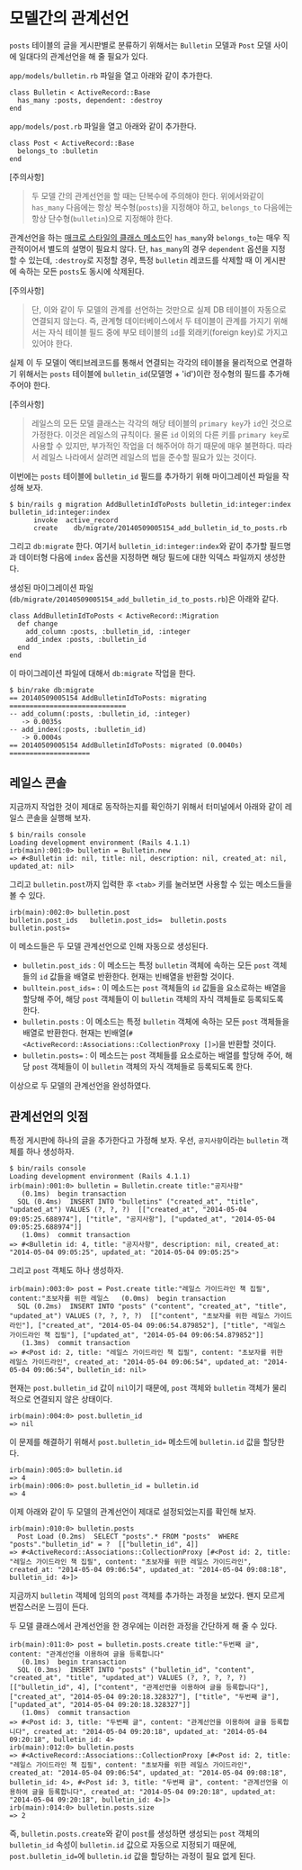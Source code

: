 # 모델간의 관계선언

`posts` 테이블의 글을 게시판별로 분류하기 위해서는 `Bulletin` 모델과 `Post` 모델 사이에 일대다의 관계선언을 해 줄 필요가 있다.

`app/models/bulletin.rb` 파일을 열고 아래와 같이 추가한다.
```
class Bulletin < ActiveRecord::Base
  has_many :posts, dependent: :destroy
end
```

`app/models/post.rb` 파일을 열고 아래와 같이 추가한다.
```
class Post < ActiveRecord::Base
  belongs_to :bulletin
end
```

[주의사항]

> 두 모델 간의 관계선언을 할 때는 단복수에 주의해야 한다. 위에서와같이 `has_many` 다음에는 항상 복수형(`posts`)을 지정해야 하고, `belongs_to` 다음에는 항상 단수형(`bulletin`)으로 지정해야 한다.

관계선언을 하는 [매크로 스타일의 클래스 메소드](http://stackoverflow.com/a/926655)인 `has_many`와 `belongs_to`는 매우 직관적이어서 별도의 설명이 필요치 않다. 단, `has_many`의 경우 `dependent` 옵션을 지정할 수 있는데, `:destroy`로 지정할 경우, 특정 `bulletin` 레코드를 삭제할 때 이 게시판에 속하는 모든 `posts`도 동시에 삭제된다.

[주의사항]

> 단, 이와 같이 두 모델의 관계를 선언하는 것만으로 실제 DB 테이블이 자동으로 연결되지 않는다. 즉, 관계형 데이터베이스에서 두 테이블이 관계를 가지기 위해서는 자식 테이블 필드 중에 부모 테이블의 `id`를 외래키(foreign key)로 가지고 있어야 한다.

실제 이 두 모델이 액티브레코드를 통해서 연결되는 각각의 테이블을 물리적으로 연결하기 위해서는 `posts` 테이블에 `bulletin_id`(모델명 + 'id')이란 정수형의 필드를 추가해 주어야 한다.

[주의사항]

> 레일스의 모든 모델 클래스는 각각의 해당 테이블의 `primary key`가 `id`인 것으로 가정한다. 이것은 레일스의 규칙이다. 물론 `id` 이외의 다른 키를 `primary key`로 사용할 수 있지만, 부가적인 작업을 더 해주어야 하기 때문에 매우 불편하다. 따라서 레일스 나라에서 살려면 레일스의 법을 준수할 필요가 있는 것이다.

이번에는 `posts` 테이블에 `bulletin_id` 필드를 추가하기 위해 마이그레이션 파일을 작성해 보자.

```
$ bin/rails g migration AddBulletinIdToPosts bulletin_id:integer:index bulletin_id:integer:index
      invoke  active_record
      create    db/migrate/20140509005154_add_bulletin_id_to_posts.rb
```

그리고 `db:migrate` 한다. 여기서 `bulletin_id:integer:index`와 같이 추가할 필드명과 데이터형 다음에 `index` 옵션을 지정하면 해당 필드에 대한 익덱스 파일까지 생성한다.

생성된 마이그레이션 파일(`db/migrate/20140509005154_add_bulletin_id_to_posts.rb`)은 아래와 같다.

```
class AddBulletinIdToPosts < ActiveRecord::Migration
  def change
    add_column :posts, :bulletin_id, :integer
    add_index :posts, :bulletin_id
  end
end
```

이 마이그레이션 파일에 대해서 `db:migrate` 작업을 한다.

```
$ bin/rake db:migrate
== 20140509005154 AddBulletinIdToPosts: migrating =============================
-- add_column(:posts, :bulletin_id, :integer)
   -> 0.0035s
-- add_index(:posts, :bulletin_id)
   -> 0.0004s
== 20140509005154 AddBulletinIdToPosts: migrated (0.0040s) ====================
```

## 레일스 콘솔

지금까지 작업한 것이 제대로 동작하는지를 확인하기 위해서 터미널에서 아래와 같이 레일스 콘솔을 실행해 보자.

```
$ bin/rails console
Loading development environment (Rails 4.1.1)
irb(main):001:0> bulletin = Bulletin.new
=> #<Bulletin id: nil, title: nil, description: nil, created_at: nil, updated_at: nil>
```

그리고 `bulletin.post`까지 입력한 후 `<tab>` 키를 눌러보면 사용할 수 있는 메소드들을 볼 수 있다.

```
irb(main):002:0> bulletin.post
bulletin.post_ids   bulletin.post_ids=  bulletin.posts      bulletin.posts=
```

이 메소드들은 두 모델 관계선언으로 인해 자동으로 생성된다.

* `bulletin.post_ids` : 이 메소드는 특정 `bulletin` 객체에 속하는 모든 `post` 객체들의 `id` 값들을 배열로 반환한다. 현재는 빈배열을 반환할 것이다.
* `bulltein.post_ids=` : 이 메소드는 `post` 객체들의 `id` 값들을 요소로하는 배열을 할당해 주어, 해당 `post` 객체들이 이 `bulletin` 객체의 자식 객체들로 등록되도록 한다.
* `bulletin.posts` : 이 메소드는 특정 `bulletin` 객체에 속하는 모든 `post` 객체들을 배열로 반환한다. 현재는 빈배열(`#<ActiveRecord::Associations::CollectionProxy []>`)을 반환할 것이다.
* `bulletin.posts=` : 이 메소드는 `post` 객체들를 요소로하는 배열를 할당해 주어, 해당 `post` 객체들이 이 `bulletin` 객체의 자식 객체들로 등록되도록 한다.

이상으로 두 모델의 관계선언을 완성하였다.

## 관계선언의 잇점

특정 게시판에 하나의 글을 추가한다고 가정해 보자. 우선,  `공지사항`이라는 `bulletin` 객체를 하나 생성하자.

```
$ bin/rails console
Loading development environment (Rails 4.1.1)
irb(main):001:0> bulletin = Bulletin.create title:"공지사항"
   (0.1ms)  begin transaction
  SQL (0.4ms)  INSERT INTO "bulletins" ("created_at", "title", "updated_at") VALUES (?, ?, ?)  [["created_at", "2014-05-04 09:05:25.688974"], ["title", "공지사항"], ["updated_at", "2014-05-04 09:05:25.688974"]]
   (1.0ms)  commit transaction
=> #<Bulletin id: 4, title: "공지사항", description: nil, created_at: "2014-05-04 09:05:25", updated_at: "2014-05-04 09:05:25">
```

그리고 `post` 객체도 하나 생성하자.

```
irb(main):003:0> post = Post.create title:"레일스 가이드라인 책 집필", content:"초보자를 위한 레일스   (0.0ms)  begin transaction
  SQL (0.2ms)  INSERT INTO "posts" ("content", "created_at", "title", "updated_at") VALUES (?, ?, ?, ?)  [["content", "초보자를 위한 레일스 가이드라인"], ["created_at", "2014-05-04 09:06:54.879852"], ["title", "레일스 가이드라인 책 집필"], ["updated_at", "2014-05-04 09:06:54.879852"]]
   (1.3ms)  commit transaction
=> #<Post id: 2, title: "레일스 가이드라인 책 집필", content: "초보자를 위한 레일스 가이드라인", created_at: "2014-05-04 09:06:54", updated_at: "2014-05-04 09:06:54", bulletin_id: nil>
```

현재는 `post.bulletin_id` 값이 `nil`이기 때문에,
`post` 객체와 `bulletin` 객체가 물리적으로 연결되지 않은 상태이다.

```
irb(main):004:0> post.bulletin_id
=> nil
```

이 문제를 해결하기 위해서 `post.bulletin_id=` 메소드에 `bulletin.id` 값을 할당한다.

```
irb(main):005:0> bulletin.id
=> 4
irb(main):006:0> post.bulletin_id = bulletin.id
=> 4
```

이제 아래와 같이 두 모델의 관계선언이 제대로 설정되었는지를 확인해 보자.

```
irb(main):010:0> bulletin.posts
  Post Load (0.2ms)  SELECT "posts".* FROM "posts"  WHERE "posts"."bulletin_id" = ?  [["bulletin_id", 4]]
=> #<ActiveRecord::Associations::CollectionProxy [#<Post id: 2, title: "레일스 가이드라인 책 집필", content: "초보자를 위한 레일스 가이드라인", created_at: "2014-05-04 09:06:54", updated_at: "2014-05-04 09:08:18", bulletin_id: 4>]>
```

지금까지 `bulletin` 객체에 임의의 `post` 객체를 추가하는 과정을 보았다. 왠지 모르게 번잡스러운 느낌이 든다.

두 모델 클래스에서 관계선언을 한 경우에는 이러한 과정을 간단하게 해 줄 수 있다.

```
irb(main):011:0> post = bulletin.posts.create title:"두번째 글", content: "관계선언을 이용하여 글을 등록합니다"
   (0.1ms)  begin transaction
  SQL (0.3ms)  INSERT INTO "posts" ("bulletin_id", "content", "created_at", "title", "updated_at") VALUES (?, ?, ?, ?, ?)  [["bulletin_id", 4], ["content", "관계선언을 이용하여 글을 등록합니다"], ["created_at", "2014-05-04 09:20:18.328327"], ["title", "두번째 글"], ["updated_at", "2014-05-04 09:20:18.328327"]]
   (1.0ms)  commit transaction
=> #<Post id: 3, title: "두번째 글", content: "관계선언을 이용하여 글을 등록합니다", created_at: "2014-05-04 09:20:18", updated_at: "2014-05-04 09:20:18", bulletin_id: 4>
irb(main):012:0> bulletin.posts
=> #<ActiveRecord::Associations::CollectionProxy [#<Post id: 2, title: "레일스 가이드라인 책 집필", content: "초보자를 위한 레일스 가이드라인", created_at: "2014-05-04 09:06:54", updated_at: "2014-05-04 09:08:18", bulletin_id: 4>, #<Post id: 3, title: "두번째 글", content: "관계선언을 이용하여 글을 등록합니다", created_at: "2014-05-04 09:20:18", updated_at: "2014-05-04 09:20:18", bulletin_id: 4>]>
irb(main):014:0> bulletin.posts.size
=> 2
```

즉, `bulletin.posts.create`와 같이 `post`를 생성하면 생성되는 `post` 객체의 `bulletin_id` 속성이 `bulletin.id` 값으로 자동으로 지정되기 때문에, `post.bulletin_id=`에 `bulletin.id` 값을 할당하는 과정이 필요 없게 된다.
